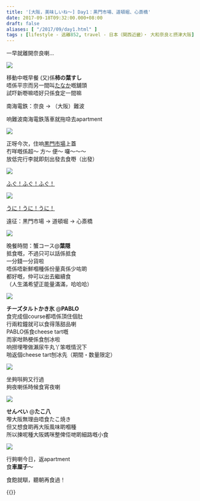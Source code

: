 ```yaml
---
title: '[大阪，美味しいね～] Day1：黒門市場、道頓堀、心斎橋'
date: 2017-09-18T09:32:00.000+08:00
draft: false
aliases: [ "/2017/09/day1.html" ]
tags : [lifestyle - 逃離852, travel - 日本（関西近畿）・ 大和奈良と摂津大阪]
---
```


一早就離開奈良喇...  

![](/images/nara5a.jpg)

移動中嘅早餐 (又)係**柿の葉すし**  
唔係平宗而另一間叫[たなか](https://hidie.net/nara5a/)嘅舖頭  
試吓新嘢嘛唔好只係食定一間嘛  
  
  
南海電鉄：奈良 → （大阪）難波  
  
响難波南海電鉄落車就拖喼去apartment  

![](/images/osaka1a.jpg)

正呀今次，住响[黒門市場](https://hidie.net/osaka1a/)上蓋  
冇咩嘅係超～ 方～ 便～ 囉～～～  
放低完行李就即刻出發去食嘢（出發）   

![](/images/osaka1b.jpg)

[ふぐ！ふぐ！ふぐ！](https://hidie.net/osaka1b/)  

![](/images/osaka1c.jpg)

[うに！うに！うに！](https://hidie.net/osaka1c/)  
  
遠征：黒門市場 → 道頓堀 → 心斎橋  
  
  

[![](https://c1.staticflickr.com/5/4367/35861898603_0da7f17609_z.jpg)](https://c1.staticflickr.com/5/4367/35861898603_0da7f17609_z.jpg)

晚餐時間：蟹コース@**葉隠**  
抵食嘅，不過只可以話係抵食  
一分錢一分貨啦  
唔係唔新鮮嗰種係份量真係少咗啲  
都好嘅，仲可以出去繼續食  
（人生滿希望正能量滿滿，哈哈哈）  

[![](https://c1.staticflickr.com/5/4355/36633935876_23ec160e8a_z.jpg)](https://c1.staticflickr.com/5/4355/36633935876_23ec160e8a_z.jpg)

**チーズタルトかき氷** @**PABLO**  
食完成個course都唔係頂住個肚  
行兩粒鐘就可以食得落甜品喇  
PABLO係食cheese tart嘅  
而家咁熱梗係食刨冰啦  
响撈埋嚟做瀨尿牛丸丫笨嘅情況下  
啪返個cheese tart刨冰先（期間・数量限定）  

[![](https://c1.staticflickr.com/5/4394/36680881325_748011eb4d_z.jpg)](https://c1.staticflickr.com/5/4394/36680881325_748011eb4d_z.jpg)

坐夠唞夠又行過  
夠夜喇係時候食宵夜喇  

[![](https://c1.staticflickr.com/5/4337/36511245222_2bd686835f_z.jpg)](https://c1.staticflickr.com/5/4337/36511245222_2bd686835f_z.jpg)

**せんべい** @**たこ八**  
嚟大阪無理由唔食たこ焼き  
但又想食啲再大阪風味啲嗰種  
所以揀呢種大阪媽咪整俾佢哋啲細路嘅小食

[![](https://c1.staticflickr.com/5/4353/36680692945_84766e352d_z.jpg)](https://c1.staticflickr.com/5/4353/36680692945_84766e352d_z.jpg)

行夠喇今日，返apartment  
食**車厘子**～

  

  

食飽就瞓，聽朝再食過！  

{{<osaka>}}
